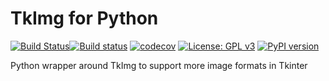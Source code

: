 # TkImg for Python
[![Build Status](https://travis-ci.org/RedFantom/python-tkimg.svg?branch=master)](https://travis-ci.org/RedFantom/python-tkimg)[![Build status](https://ci.appveyor.com/api/projects/status/49k2xqvu7x52ul36?svg=true)](https://ci.appveyor.com/project/RedFantom/python-tkimg)
[![codecov](https://codecov.io/gh/RedFantom/python-tkimg/branch/master/graph/badge.svg)](https://codecov.io/gh/RedFantom/python-tkimg)
[![License: GPL v3](https://img.shields.io/badge/License-GPL%20v3-blue.svg)](http://www.gnu.org/licenses/gpl-3.0)
[![PyPI version](https://badge.fury.io/py/tkimg.svg)](https://pypi.python.org/pypi/tkimg)

Python wrapper around TkImg to support more image formats in Tkinter

